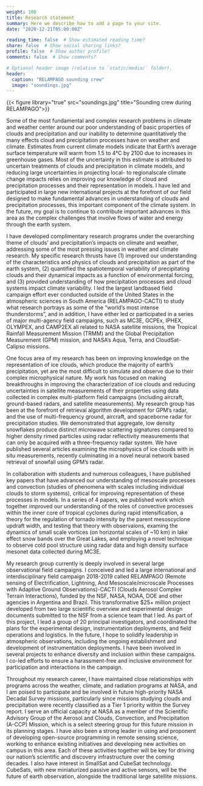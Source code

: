 ```yaml
---
weight: 100
title: Research statement
summary: Here we describe how to add a page to your site.
date: "2020-12-21T05:00:00Z"

reading_time: false  # Show estimated reading time?
share: false  # Show social sharing links?
profile: false  # Show author profile?
comments: false  # Show comments?

# Optional header image (relative to `static/media/` folder).
header:
  caption: "RELAMPAGO sounding crew"
  image: "soundings.jpg"
---
```


{{< figure library="true" src="soundings.jpg" title="Sounding crew during RELAMPAGO">}}

Some of the most fundamental and complex research problems in climate and weather center around our poor understanding of basic properties of clouds and precipitation and our inability to determine quantitatively the many effects cloud and precipitation processes have on weather and climate. Estimates from current climate models indicate that Earth’s average surface temperature will warm from 1.5 to 4°C by 2100 due to increases in greenhouse gases. Most of the uncertainty in this estimate is attributed to uncertain treatments of clouds and precipitation in climate models, and reducing large uncertainties in projecting local- to regionalscale climate change impacts relies on improving our knowledge of cloud and precipitation processes and their representation in models. I have led and participated in large new international projects at the forefront of our field designed to make fundamental advances in understanding of clouds and precipitation processes, this important component of the climate system.  In the future, my goal is to continue to contribute important advances in this area as the complex challenges that involve flows of water and energy through the earth system.

I have developed complimentary research programs under the overarching theme of clouds’ and precipitation’s impacts on climate and weather, addressing some of the most pressing issues in weather and climate research. My specific research thrusts have (1) improved our understanding of the characteristics and physics of clouds and precipitation as part of the earth system, (2) quantified the spatiotemporal variability of precipitating clouds and their dynamical impacts as a function of environmental forcing, and (3) provided understanding of how precipitation processes and cloud systems impact climate variability. I led the largest landbased field campaign effort ever conducted outside of the United States in the atmospheric sciences in South America (RELAMPAGO-CACTI) to study what research portrays as some of the “world’s most intense thunderstorms”, and in addition, I have either led or participated in a series of major multi-agency field campaigns, such as MC3E, GCPEx, IPHEX, OLYMPEX, and CAMP2EX all related to NASA satellite missions, the Tropical Rainfall Measurement Mission (TRMM) and the Global Precipitation Measurement (GPM) mission, and NASA’s Aqua, Terra, and CloudSat-Calipso missions.

One focus area of my research has been on improving knowledge on the representation of ice clouds, which produce the majority of earth’s precipitation, yet are the most difficult to simulate and observe due to their complex microphysical nature.  My work has focused on making breakthroughs in improving the characterization of ice clouds and reducing uncertainties in satellite measurements of their properties using data collected in complex multi-platform field campaigns (including aircraft, ground-based radars, and satellite measurements). My research group has been at the forefront of retrieval algorithm development for GPM’s radar, and the use of multi-frequency ground, aircraft, and spaceborne radar for precipitation studies.  We demonstrated that aggregate, low density snowflakes produce distinct microwave scattering signatures compared to higher density rimed particles using radar reflectivity measurements that can only be acquired with a three-frequency radar system.  We have published several articles examining the microphysics of ice clouds with in situ measurements, recently culminating in a novel neural network based retrieval of snowfall using GPM’s radar.

In collaboration with students and numerous colleagues, I have published key papers that have advanced our understanding of mesoscale processes and convection (studies of phenomena with scales including individual clouds to storm systems), critical for improving representation of these processes in models. In a series of 4 papers, we published work which together improved our understanding of the roles of convective processes within the inner core of tropical cyclones during rapid intensification, a theory for the regulation of tornado intensity by the parent mesoscyclone updraft width, and testing that theory with observaions, examing the dynamics of small scale vortices (on horizontal scales of ~10 km) in lake effect snow bands over the Great Lakes, and employing a novel technique to observe cold pool structure using radar data and high density surface mesonet data collected during MC3E.  

My research group currently is deeply involved in several large observational field campaigns. I conceived and led a large international and interdisciplinary field campaign 2018-2019 called RELAMPAGO (Remote sensing of Electrification, Lightning, And Mesoscale/microscale Processes with Adaptive Ground Observations)-CACTI (Clouds Aerosol Complex Terrain Interactions), funded by the NSF, NASA, NOAA, DOE and other agencies in Argentina and Brazil. This transformative $25+ million project developed from two large scientific overview and experimental design documents submitted to the NSF from a science team that I led.  As part of this project, I lead a group of 20 principal investigators, and coordinated the plans for the experimental design, instrumentation deployments, and field operations and logistics.  In the future, I hope to solidify leadership in atmospheric observations, including the ongoing establishment and development of instrumentation deployments.  I have been involved in several projects to enhance diversity and inclusion within these campaigns. I co-led efforts to ensure a harassment-free and inclusive environment for participation and interactions in the campaign.  

Throughout my research career, I have maintained close relationships with programs across the weather, climate, and radiation programs at NASA, and I am poised to participate and be involved in future high-priority NASA Decadal Survey missions, particularly since missions studying clouds and precipitation were recently classified as a Tier 1 priority within the Survey report. I serve an official capacity at NASA as a member of the Scientific Advisory Group of the Aerosol and Clouds, Convection, and Precipitation (A-CCP) Mission, which is a select steering group for this future mission in its planning stages. I have also been a strong leader in using and proponent of developing open-source programming in remote sensing science, working to enhance existing initiatives and developing new activities on campus in this area. Each of these activities together will be key for driving our nation’s scientific and discovery infrastructure over the coming decades. I also have interest in SmallSat and CubeSat technology. CubeSats, with new miniaturized passive and active sensors, will be the future of earth observation, alongside the traditional large satellite missions.
